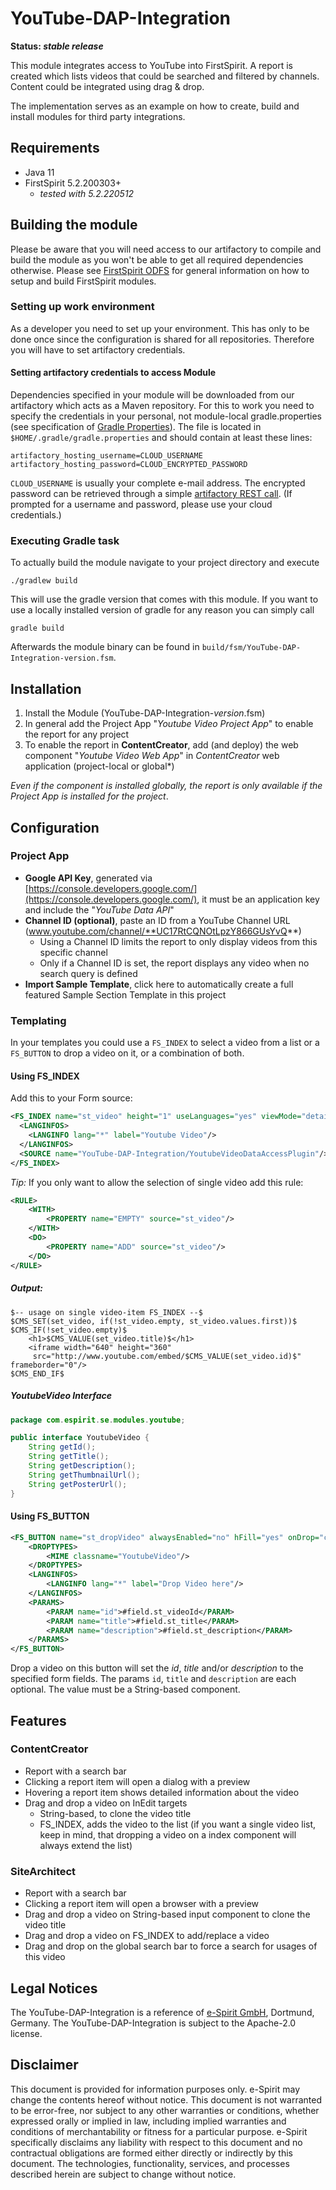 # YouTube-DAP-Integration
**Status: _stable release_**

This module integrates access to YouTube into FirstSpirit. A report is created which lists 
videos that could be searched and filtered by channels. Content could be integrated using drag &
drop.

The implementation serves as an example on how to create, build and install modules for third party
integrations.



## Requirements
* Java 11
* FirstSpirit 5.2.200303+
  * _tested with 5.2.220512_ 

## Building the module
Please be aware that you will need access to our artifactory to compile and build the module 
as you won't be able to get all required dependencies otherwise. Please see [FirstSpirit ODFS](https://docs.e-spirit.com/odfs/plug-developmen/implementation/index.html) for general
information on how to setup and build FirstSpirit modules. 

### Setting up work environment
As a developer you need to set up your environment. This has only to be done once since the 
configuration is shared for all repositories. Therefore you will have to set artifactory credentials.

#### Setting artifactory credentials to access Module
Dependencies specified in your module will be downloaded from our artifactory which acts as
a Maven repository. For this to work you need to specify the credentials in your personal, not
module-local gradle.properties (see specification of [Gradle Properties](https://docs.gradle.org/current/userguide/build_environment.html#sec:gradle_configuration_properties)).
The file is located in `$HOME/.gradle/gradle.properties` and should contain at least these lines:
```
artifactory_hosting_username=CLOUD_USERNAME
artifactory_hosting_password=CLOUD_ENCRYPTED_PASSWORD
```
`CLOUD_USERNAME` is usually your complete e-mail address. The encrypted password can be
retrieved through a simple [artifactory REST call](https://artifactory.e-spirit.hosting/artifactory/api/security/encryptedPassword).
(If prompted for a username and password, please use your cloud credentials.)

### Executing Gradle task
To actually build the module navigate to your project directory and execute
```
./gradlew build
```
This will use the gradle version that comes with this module. If you want to use a locally installed version of gradle
for any reason you can simply call
```
gradle build
```
Afterwards the module binary can be found in `build/fsm/YouTube-DAP-Integration-version.fsm`.

## Installation
1. Install the Module (YouTube-DAP-Integration-_version_.fsm)
2. In general add the Project App "_Youtube Video Project App_" to enable the report for any project 
3. To enable the report in **ContentCreator**, add (and deploy) the web component "_Youtube Video Web App_" in _ContentCreator_ web application (project-local or global*) 

_Even if the component is installed globally, the report is only available if the Project App is installed for the project_. 


## Configuration 
### Project App
* **Google API Key**, generated via [https://console.developers.google.com/](https://console.developers.google.com/), it must be an application key and include the "_YouTube Data API_"  
* **Channel ID (optional)**, paste an ID from a YouTube Channel URL (www.youtube.com/channel/**UC17RtCQNOtLpzY866GUsYvQ**)
  * Using a Channel ID limits the report to only display videos from this specific channel
  * Only if a Channel ID is set, the report displays any video when no search query is defined
* **Import Sample Template**, click here to automatically create a full featured Sample Section Template in this project 


### Templating
In your templates you could use a `FS_INDEX` to select a video from a list or a `FS_BUTTON` to drop a video on it, or a combination of both.

#### Using FS_INDEX
Add this to your Form source:
```xml
<FS_INDEX name="st_video" height="1" useLanguages="yes" viewMode="details">
  <LANGINFOS>
    <LANGINFO lang="*" label="Youtube Video"/>
  </LANGINFOS>
  <SOURCE name="YouTube-DAP-Integration/YoutubeVideoDataAccessPlugin"/>
</FS_INDEX>
```

*Tip:* If you only want to allow the selection of single video add this rule:
```xml
<RULE>
    <WITH>
        <PROPERTY name="EMPTY" source="st_video"/>
    </WITH>
    <DO>
        <PROPERTY name="ADD" source="st_video"/>
    </DO>
</RULE>
```

##### Output:
~~~
$-- usage on single video-item FS_INDEX --$
$CMS_SET(set_video, if(!st_video.empty, st_video.values.first))$
$CMS_IF(!set_video.empty)$
    <h1>$CMS_VALUE(set_video.title)$</h1>
    <iframe width="640" height="360"
     src="http://www.youtube.com/embed/$CMS_VALUE(set_video.id)$" frameborder="0"/>
$CMS_END_IF$
~~~

##### YoutubeVideo Interface
```java
package com.espirit.se.modules.youtube;

public interface YoutubeVideo {
    String getId();
    String getTitle();
    String getDescription();
    String getThumbnailUrl();
    String getPosterUrl();
}
```

#### Using FS_BUTTON
```xml
<FS_BUTTON name="st_dropVideo" alwaysEnabled="no" hFill="yes" onDrop="class:YoutubeVideoDropExecutable" useLanguages="no">
	<DROPTYPES>
		<MIME classname="YoutubeVideo"/>
	</DROPTYPES>
	<LANGINFOS>
		<LANGINFO lang="*" label="Drop Video here"/>
	</LANGINFOS>
	<PARAMS>
		<PARAM name="id">#field.st_videoId</PARAM>
		<PARAM name="title">#field.st_title</PARAM>
		<PARAM name="description">#field.st_description</PARAM>
	</PARAMS>
</FS_BUTTON>
```

Drop a video on this button will set the _id_, _title_ and/or _description_ to the specified form fields.
The params `id`, `title` and `description` are each optional. The value must be a String-based component.


## Features
### ContentCreator
* Report with a search bar
* Clicking a report item will open a dialog with a preview
* Hovering a report item shows detailed information about the video
* Drag and drop a video on InEdit targets
  * String-based, to clone the video title
  * FS_INDEX, adds the video to the list (if you want a single video list, keep in mind, that dropping a video on a index component will always extend the list)

### SiteArchitect
* Report with a search bar
* Clicking a report item will open a browser with a preview
* Drag and drop a video on String-based input component to clone the video title
* Drag and drop a video on FS_INDEX to add/replace a video
* Drag and drop on the global search bar to force a search for usages of this video

## Legal Notices
The YouTube-DAP-Integration is a reference of [e-Spirit GmbH](http://www.e-spirit.com/), Dortmund, Germany.
The YouTube-DAP-Integration is subject to the Apache-2.0 license.

## Disclaimer
This document is provided for information purposes only. e-Spirit may change the contents 
hereof without notice. This document is not warranted to be error-free, nor subject to any 
other warranties or conditions, whether expressed orally or implied in law, including implied 
warranties and conditions of merchantability or fitness for a particular purpose. e-Spirit 
specifically disclaims any liability with respect to this document and no contractual 
obligations are formed either directly or indirectly by this document. The technologies, 
functionality, services, and processes described herein are subject to change without notice.
